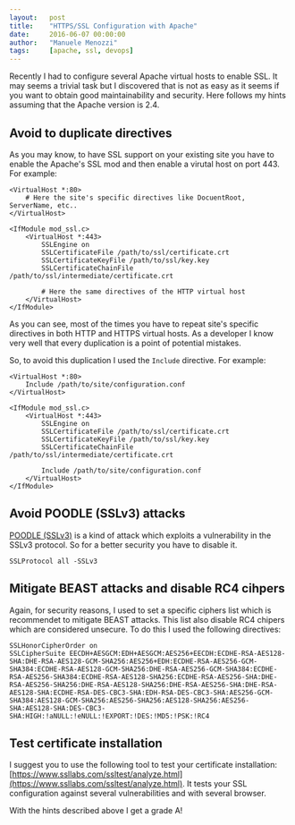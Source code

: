 ```yaml
---
layout:   post
title:    "HTTPS/SSL Configuration with Apache"
date:     2016-06-07 00:00:00
author:   "Manuele Menozzi"
tags:     [apache, ssl, devops]
---
```


Recently I had to configure several Apache virtual hosts to enable SSL. It may seems a trivial task but I discovered that is not as easy as it seems if you want to obtain good maintainability and security. Here follows my hints assuming that the Apache version is 2.4.

Avoid to duplicate directives
-----------------------------

As you may know, to have SSL support on your existing site you have to enable the Apache's SSL mod and then enable a virutal host on port 443. For example:

	<VirtualHost *:80>
        # Here the site's specific directives like DocuentRoot, ServerName, etc..
	</VirtualHost>

	<IfModule mod_ssl.c>
        <VirtualHost *:443>
            SSLEngine on
            SSLCertificateFile /path/to/ssl/certificate.crt
            SSLCertificateKeyFile /path/to/ssl/key.key
            SSLCertificateChainFile /path/to/ssl/intermediate/certificate.crt

            # Here the same directives of the HTTP virtual host
        </VirtualHost>
	</IfModule>
	
As you can see, most of the times you have to repeat site's specific directives in both HTTP and HTTPS virtual hosts. As a developer I know very well that every duplication is a point of potential mistakes.

So, to avoid this duplication I used the `Include` directive. For example:

	<VirtualHost *:80>
        Include /path/to/site/configuration.conf
	</VirtualHost>

	<IfModule mod_ssl.c>
        <VirtualHost *:443>
            SSLEngine on
            SSLCertificateFile /path/to/ssl/certificate.crt
            SSLCertificateKeyFile /path/to/ssl/key.key
            SSLCertificateChainFile /path/to/ssl/intermediate/certificate.crt

            Include /path/to/site/configuration.conf
        </VirtualHost>
	</IfModule>
	
Avoid POODLE (SSLv3) attacks
----------------------------

[POODLE (SSLv3)](https://blog.qualys.com/ssllabs/2014/10/15/ssl-3-is-dead-killed-by-the-poodle-attack) is a kind of attack which exploits a vulnerability in the SSLv3 protocol. So for a better security you have to disable it.

	SSLProtocol all -SSLv3
	
Mitigate BEAST attacks and disable RC4 cihpers
----------------------------------------------

Again, for security reasons, I used to set a specific ciphers list which is recommendet to mitigate BEAST attacks. This list also disable RC4 chipers which are considered unsecure. To do this I used the following directives:

	SSLHonorCipherOrder on
	SSLCipherSuite EECDH+AESGCM:EDH+AESGCM:AES256+EECDH:ECDHE-RSA-AES128-SHA:DHE-RSA-AES128-GCM-SHA256:AES256+EDH:ECDHE-RSA-AES256-GCM-SHA384:ECDHE-RSA-AES128-GCM-SHA256:DHE-RSA-AES256-GCM-SHA384:ECDHE-RSA-AES256-SHA384:ECDHE-RSA-AES128-SHA256:ECDHE-RSA-AES256-SHA:DHE-RSA-AES256-SHA256:DHE-RSA-AES128-SHA256:DHE-RSA-AES256-SHA:DHE-RSA-AES128-SHA:ECDHE-RSA-DES-CBC3-SHA:EDH-RSA-DES-CBC3-SHA:AES256-GCM-SHA384:AES128-GCM-SHA256:AES256-SHA256:AES128-SHA256:AES256-SHA:AES128-SHA:DES-CBC3-SHA:HIGH:!aNULL:!eNULL:!EXPORT:!DES:!MD5:!PSK:!RC4	 

Test certificate installation
-----------------------------

I suggest you to use the following tool to test your certificate installation: [https://www.ssllabs.com/ssltest/analyze.html](https://www.ssllabs.com/ssltest/analyze.html). It tests your SSL configuration against several vulnerabilities and with several browser.

With the hints described above I get a grade A!
